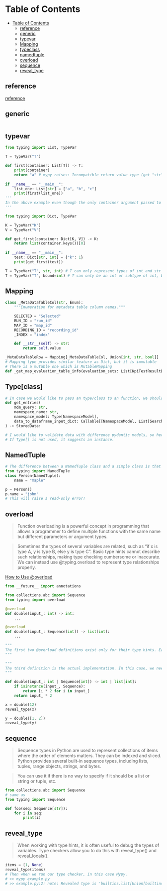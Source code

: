 # Table of Contents
- [Table of Contents](#table-of-contents)
  - [reference](#reference)
  - [generic](#generic)
  - [typevar](#typevar)
  - [Mapping](#mapping)
  - [typeclass](#typeclass)
  - [namedtuple](#namedtuple)
  - [overload](#overload)
  - [sequence](#sequence)
  - [reveal_type](#reveal_type)

## reference
[reference](https://medium.com/@steveYeah/using-generics-in-python-99010e5056eb)

## generic
```python

```

## typevar
```python
from typing import List, TypeVar

T = TypeVar("T")

def first(container: List[T]) -> T:
    print(container)
    return "a" # mypy raises: Incompatible return value type (got "str", expected "T")
  
if __name__ == "__main__":
    list_one: List[str] = ["a", "b", "c"]
    print(first(list_one))
'''
In the above example even though the only container argument passed to the function has elements of type str, and we return a str, mypy raises an “Incompatible return value type” error, as it was expecting a return value of generic type T .We only define T as the content type for the container parameter in this function, so the return value must come from the container.
'''
```
```python
from typing import Dict, TypeVar

K = TypeVar("K")
V = TypeVar("V")

def get_first(container: Dict[K, V]) -> K:
    return list(container.keys())[0]
  
if __name__ == "__main__":
    test: Dict[str, int] = {"k": 1}
    print(get_first(test))

T = TypeVar("T", str, int) # T can only represent types of int and str
T = TypeVar("T", bound=int) # T can only be an int or subtype of int, bool is a subtype of int
```

## Mapping
```python
class _MetaDataTableCol(str, Enum):
    """Enumeration for metadata table column names."""

    SELECTED = "Selected"
    RUN_ID = "run_id"
    MAP_ID = "map_id"
    RECORDING_ID = "recording_id"
    _INDEX = "index"

    def __str__(self) -> str:
        return self.value

_MetaDataTableRow = Mapping[_MetaDataTableCol, Union[int, str, bool]]
# Mapping type provides similar feature as Dict, but it is immutable
# There is a mutable one which is MutableMapping
def _get_map_evaluation_table_info(evaluation_sets: List[KpiTestResultBasicInfo]) -> List[_MetaDataTableRow]:
```

## Type[class]
```python
# In case we would like to pass an type/class to an function, we should use Type[].
def get_entries(
    mdm_query: str,
    namespace_name: str,
    namespace_model: Type[NamespaceModel],
    data_to_dataframe_input_dict: Callable[[NamespaceModel, List[SearchResponseFile]], dict],
) -> StoredData:

# I would like to validate data with difference pydantic models, so here I use Type[] to indicate that should be a type or class.
# If Type[] is not used, it suggests an instance.
```

## NamedTuple
```python
# The difference between a NamedTuple class and a simple class is that a NamedTuple instance is immutable.
from typing import NamedTuple
class Person(NamedTuple):
    name = "maple"

p = Person()
p.name = "john"
# This will raise a read-only error!
```

## overload
> Function overloading is a powerful concept in programming that allows a programmer to define multiple functions with the same name but different parameters or argument types.

> Sometimes the types of several variables are related, such as “if x is type A, y is type B, else y is type C”. Basic type hints cannot describe such relationships, making type checking cumbersome or inaccurate. We can instead use @typing.overload to represent type relationships properly.

[How to Use @overload](https://adamj.eu/tech/2021/05/29/python-type-hints-how-to-use-overload/)
```python
from __future__ import annotations

from collections.abc import Sequence
from typing import overload

@overload
def double(input_: int) -> int:
    ...

@overload
def double(input_: Sequence[int]) -> list[int]:
    ...

"""
The first two @overload definitions exist only for their type hints. Each definition represents an allowed combination of types. These definitions never run, so their bodies could contain anything, but it’s idiomatic to use Python’s ... (ellipsis) literal.
"""

"""
The third definition is the actual implementation. In this case, we need to provide type hints that union all the possible types for each variable. 
"""

def double(input_: int | Sequence[int]) -> int | list[int]:
    if isinstance(input_, Sequence):
        return [i * 2 for i in input_]
    return input_ * 2

x = double(12)
reveal_type(x)

y = double([1, 2])
reveal_type(y)
```

## sequence
> Sequence types in Python are used to represent collections of items where the order of elements matters. They can be indexed and sliced. Python provides several built-in sequence types, including lists, tuples, range objects, strings, and bytes.

> You can use it if there is no way to specify if it should be a list or string or tuple, etc.

```python
from collections.abc import Sequence
# same as
from typing import Sequence

def foo(seq: Sequence[str]):
    for i in seq:
        print(i)
```

## reveal_type
> When working with type hints, it is often useful to debug the types of variables. Type checkers allow you to do this with reveal_type() and reveal_locals().

```python
items = [1, None]
reveal_type(items)
# Then when we run our type checker, in this case Mypy.
# >> mypy example.py
# >> example.py:2: note: Revealed type is 'builtins.list[Union[builtins.int, None]]'
```

